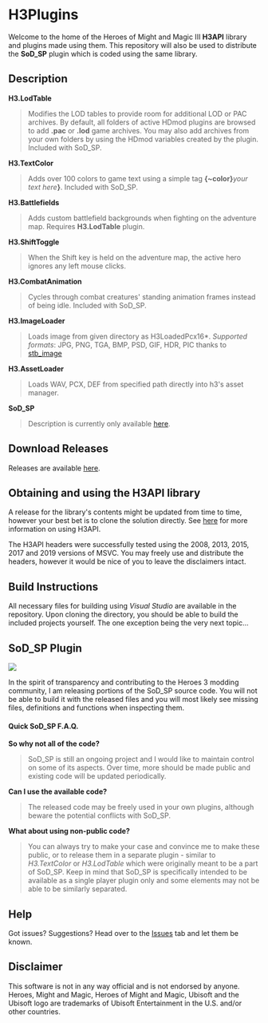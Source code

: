 # H3Plugins

Welcome to the home of the Heroes of Might and Magic III **H3API** library and plugins made using them. This repository will also be used to distribute the **SoD_SP** plugin which is coded using the same library.

## Description

**H3.LodTable**
>Modifies the LOD tables to provide room for additional LOD or PAC archives. By default, all folders of active HDmod plugins are browsed to add **.pac** or **.lod** game archives. You may also add archives from your own folders by using the HDmod variables created by the plugin. Included with SoD_SP.

**H3.TextColor**
>Adds over 100 colors to game text using a simple tag **{~color}**_your text here_**}**. Included with SoD_SP.

**H3.Battlefields**
>Adds custom battlefield backgrounds when fighting on the adventure map. Requires **H3.LodTable** plugin.

**H3.ShiftToggle**
>When the Shift key is held on the adventure map, the active hero ignores any left mouse clicks.

**H3.CombatAnimation**
>Cycles through combat creatures' standing animation frames instead of being idle. Included with SoD_SP.

**H3.ImageLoader**
>Loads image from given directory as H3LoadedPcx16*.
*Supported formats*: JPG, PNG, TGA, BMP, PSD, GIF, HDR, PIC thanks to [stb_image](https://github.com/nothings/stb)

**H3.AssetLoader**
>Loads WAV, PCX, DEF from specified path directly into h3's asset manager.

**SoD_SP**
>Description is currently only available [here](https://docs.google.com/document/d/1JlQ6TC97d_Bb1g_sDRpxTvkKHtyXgZ3qORG5LJS8tp8/edit#).

## Download Releases

Releases are available [here](https://github.com/RoseKavalier/H3Plugins/releases).

## Obtaining and using the H3API library

A release for the library's contents might be updated from time to time, however your best bet is to clone the solution directly.
See [here](https://github.com/RoseKavalier/H3Plugins/tree/master/H3API/lib) for more information on using H3API.

The H3API headers were successfully tested using the 2008, 2013, 2015, 2017 and 2019 versions of MSVC.
You may freely use and distribute the headers, however it would be nice of you to leave the disclaimers intact.

## Build Instructions

All necessary files for building using _Visual Studio_ are available in the repository. Upon cloning the directory, you should be able to build the included projects yourself. The one exception being the very next topic... 

## SoD_SP Plugin

![](https://github.com/RoseKavalier/H3Plugins/blob/master/Images/SODSP.png)

In the spirit of transparency and contributing to the Heroes 3 modding community, I am releasing portions of the SoD_SP source code. You will not be able to build it with the released files and you will most likely see missing files, definitions and functions when inspecting them.

#### Quick SoD_SP F.A.Q.
**So why not all of the code?**
>SoD_SP is still an ongoing project and I would like to maintain control on some of its aspects. Over time, more should be made public and existing code will be updated periodically.

**Can I use the available code?**
>The released code may be freely used in your own plugins, although beware the potential conflicts with SoD_SP.

**What about using non-public code?**
>You can always try to make your case and convince me to make these public, or to release them in a separate plugin - similar to *H3.TextColor* or *H3.LodTable* which were originally meant to be a part of SoD_SP. Keep in mind that SoD_SP is specifically intended to be available as a single player plugin only and some elements may not be able to be similarly separated.

## Help

Got issues? Suggestions? Head over to the [Issues](https://github.com/RoseKavalier/H3Plugins/issues) tab and let them be known.

## Disclaimer

This software is not in any way official and is not endorsed by anyone.
Heroes, Might and Magic, Heroes of Might and Magic, Ubisoft and the Ubisoft logo are trademarks of Ubisoft Entertainment in the U.S. and/or other countries.
